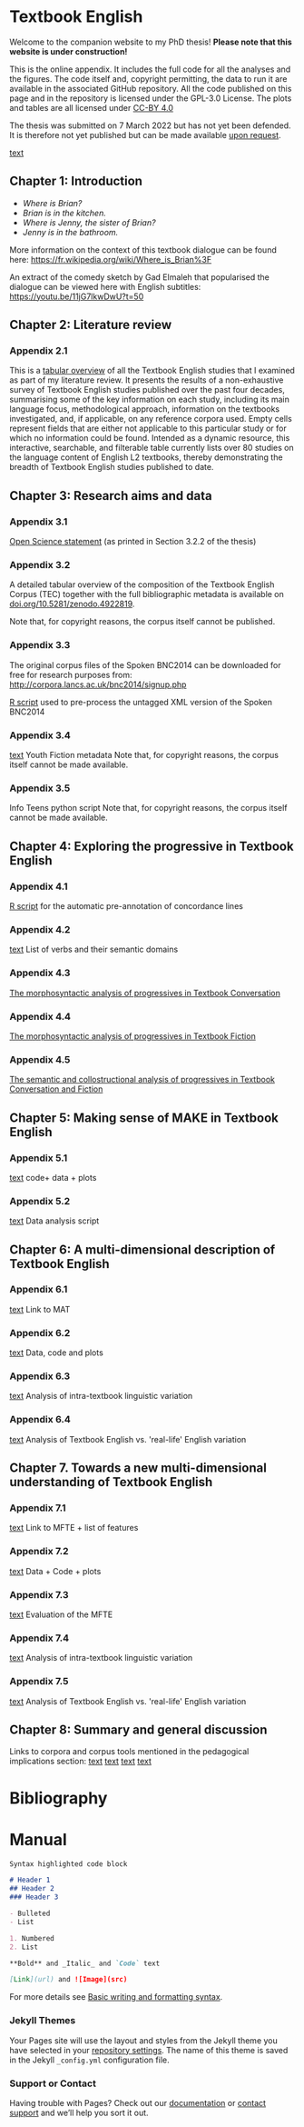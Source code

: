 # Textbook English

Welcome to the companion website to my PhD thesis! **Please note that this website is under construction!**

This is the online appendix. It includes the full code for all the analyses and the figures. The code itself and, copyright permitting, the data to run it are available in the associated GitHub repository. All the code published on this page and in the repository is licensed under the GPL-3.0 License. The plots and tables are all licensed under <a href="https://creativecommons.org/licenses/by/4.0/" title="CC-BY 4.0" target="_blank" rel="noopener noreferrer">CC-BY 4.0</a>

The thesis was submitted on 7 March 2022 but has not yet been defended. It is therefore not yet published but can be made available <a href="https://elenlefoll.eu/#contact" target="_blank" rel="noopener noreferrer">upon request</a>.

<a href="link" target="_blank" rel="noopener noreferrer">text</a>


## Chapter 1: Introduction

- _Where is Brian?_
- _Brian is in the kitchen._
- _Where is Jenny, the sister of Brian?_
- _Jenny is in the bathroom._

More information on the context of this textbook dialogue can be found here: <a href="https://fr.wikipedia.org/wiki/Where_is_Brian%3F" target="_blank" rel="noopener noreferrer">https://fr.wikipedia.org/wiki/Where_is_Brian%3F</a>

An extract of the comedy sketch by Gad Elmaleh that popularised the dialogue can be viewed here with English subtitles: <a href="https://youtu.be/11jG7lkwDwU?t=50" target="_blank" rel="noopener noreferrer">https://youtu.be/11jG7lkwDwU?t=50</a> 

## Chapter 2: Literature review

### Appendix 2.1 
This is a <a href="LitReviewTable.html" title="Literature review table" target="_blank" rel="noopener noreferrer">tabular overview</a> of all the Textbook English studies that I examined as part of my literature review. It presents the results of a non-exhaustive survey of Textbook English studies published over the past four decades, summarising some of the key information on each study, including its main language focus, methodological approach, information on the textbooks investigated, and, if applicable, on any reference corpora used. Empty cells represent fields that are either not applicable to this particular study or for which no information could be found. Intended as a dynamic resource, this interactive, searchable, and filterable table currently lists over 80 studies on the language content of English L2 textbooks, thereby demonstrating the breadth of Textbook English studies published to date.

## Chapter 3: Research aims and data

### Appendix 3.1
<a href="https://github.com/elenlefoll/TextbookEnglish/blob/main/3_Data/OpenScienceStatement.pdf" target="_blank" rel="noopener noreferrer">Open Science statement</a> (as printed in Section 3.2.2 of the thesis)

### Appendix 3.2
A detailed tabular overview of the composition of the Textbook English Corpus (TEC) together with the full bibliographic metadata is available on <a href="https://zenodo.org/record/4922819" target="_blank" rel="noopener noreferrer">doi.org/10.5281/zenodo.4922819</a>.

Note that, for copyright reasons, the corpus itself cannot be published.

### Appendix 3.3

The original corpus files of the Spoken BNC2014 can be downloaded for free for research purposes from: <a href="http://corpora.lancs.ac.uk/bnc2014/signup.php" target="_blank" rel="noopener noreferrer">http://corpora.lancs.ac.uk/bnc2014/signup.php</a>


<a href="https://github.com/elenlefoll/TextbookEnglish/blob/main/3_Data/BNCspoken_nomark-up_JackJill.R" target="_blank" rel="noopener noreferrer">R script</a> used to pre-process the untagged XML version of the Spoken BNC2014

### Appendix 3.4
<a href="link" target="_blank" rel="noopener noreferrer">text</a>
Youth Fiction metadata
Note that, for copyright reasons, the corpus itself cannot be made available.

### Appendix 3.5
Info Teens python script
Note that, for copyright reasons, the corpus itself cannot be made available.

## Chapter 4: Exploring the progressive in Textbook English

### Appendix 4.1
<a href="https://github.com/elenlefoll/TextbookEnglish/blob/main/4_Progressives/4_Pre-Annotation_Progressives.Rmd" target="_blank" rel="noopener noreferrer">R script</a> for the automatic pre-annotation of concordance lines

### Appendix 4.2
<a href="link" target="_blank" rel="noopener noreferrer">text</a>
List of verbs and their semantic domains

### Appendix 4.3
<a href="4_Prog_Conversation_Morphosyntactic_Analysis.html" title="Progressives in Textbook Conversation" target="_blank" rel="noopener noreferrer">The morphosyntactic analysis of progressives in Textbook Conversation</a>

### Appendix 4.4
<a href="4_Prog_Fiction_Morphosyntactic_Analysis.html" title="Progressives in Textbook Fiction" target="_blank" rel="noopener noreferrer">The morphosyntactic analysis of progressives in Textbook Fiction</a>

### Appendix 4.5
<a href="4_Prog_Semantic_Collostructional_Analysis.html" title="Semantic and collostructional analyses" target="_blank" rel="noopener noreferrer">The semantic and collostructional analysis of progressives in Textbook Conversation and Fiction</a>

## Chapter 5: Making sense of MAKE in Textbook English

### Appendix 5.1
<a href="link" target="_blank" rel="noopener noreferrer">text</a>
code+ data + plots

### Appendix 5.2
<a href="link" target="_blank" rel="noopener noreferrer">text</a>
Data analysis script

## Chapter 6: A multi-dimensional description of Textbook English

### Appendix 6.1
<a href="link" target="_blank" rel="noopener noreferrer">text</a>
Link to MAT

### Appendix 6.2
<a href="link" target="_blank" rel="noopener noreferrer">text</a>
Data, code and plots

### Appendix 6.3
<a href="link" target="_blank" rel="noopener noreferrer">text</a>
Analysis of intra-textbook linguistic variation

### Appendix 6.4
<a href="link" target="_blank" rel="noopener noreferrer">text</a>
Analysis of Textbook English vs. 'real-life' English variation

## Chapter 7. Towards a new multi-dimensional understanding of Textbook English

### Appendix 7.1
<a href="link" target="_blank" rel="noopener noreferrer">text</a>
Link to MFTE + list of features

### Appendix 7.2
<a href="link" target="_blank" rel="noopener noreferrer">text</a>
Data + Code + plots

### Appendix 7.3
<a href="link" target="_blank" rel="noopener noreferrer">text</a>
Evaluation of the MFTE

### Appendix 7.4
<a href="link" target="_blank" rel="noopener noreferrer">text</a>
Analysis of intra-textbook linguistic variation

### Appendix 7.5
<a href="link" target="_blank" rel="noopener noreferrer">text</a>
Analysis of Textbook English vs. 'real-life' English variation

## Chapter 8: Summary and general discussion

Links to corpora and corpus tools mentioned in the pedagogical implications section:
<a href="link" target="_blank" rel="noopener noreferrer">text</a>
<a href="link" target="_blank" rel="noopener noreferrer">text</a>
<a href="link" target="_blank" rel="noopener noreferrer">text</a>
<a href="link" target="_blank" rel="noopener noreferrer">text</a>


# Bibliography







# Manual

```markdown
Syntax highlighted code block

# Header 1
## Header 2
### Header 3

- Bulleted
- List

1. Numbered
2. List

**Bold** and _Italic_ and `Code` text

[Link](url) and ![Image](src)
```

For more details see [Basic writing and formatting syntax](https://docs.github.com/en/github/writing-on-github/getting-started-with-writing-and-formatting-on-github/basic-writing-and-formatting-syntax).

### Jekyll Themes

Your Pages site will use the layout and styles from the Jekyll theme you have selected in your [repository settings](https://github.com/elenlefoll/TextbookEnglish/settings/pages). The name of this theme is saved in the Jekyll `_config.yml` configuration file.

### Support or Contact

Having trouble with Pages? Check out our [documentation](https://docs.github.com/categories/github-pages-basics/) or [contact support](https://support.github.com/contact) and we’ll help you sort it out.
